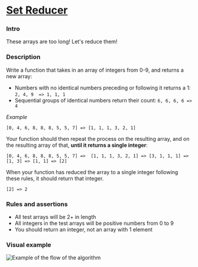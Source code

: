 # [Set Reducer](https://www.codewars.com/kata/set-reducer "https://www.codewars.com/kata/63cbe409959401003e09978b")

### Intro

These arrays are too long! Let's reduce them!

### Description

Write a function that takes in an array of integers from 0-9, and returns a new array:

* Numbers with no identical numbers preceding or following it returns a 1: ``2, 4, 9  => 1, 1, 1``
* Sequential groups of identical numbers return their count: ``6, 6, 6, 6 => 4``

*Example*

``[0, 4, 6, 8, 8, 8, 5, 5, 7] => [1, 1, 1, 3, 2, 1]``

Your function should then repeat the process on the resulting array, and on the resulting array of that, **until it returns a single integer**:

``[0, 4, 6, 8, 8, 8, 5, 5, 7] => 
[1, 1, 1, 3, 2, 1] =>
[3, 1, 1, 1] =>
[1, 3] =>
[1, 1] =>
[2]``

When your function has reduced the array to a single integer following these rules, it should return that integer.

``[2] => 2``

### Rules and assertions

* All test arrays will be 2+ in length
* All integers in the test arrays will be positive numbers from 0 to 9
* You should return an integer, not an array with 1 element

### Visual example

![Example of the flow of the algorithm](https://i.ibb.co/z5D1Mxm/image.png "Algorithm flowchart")